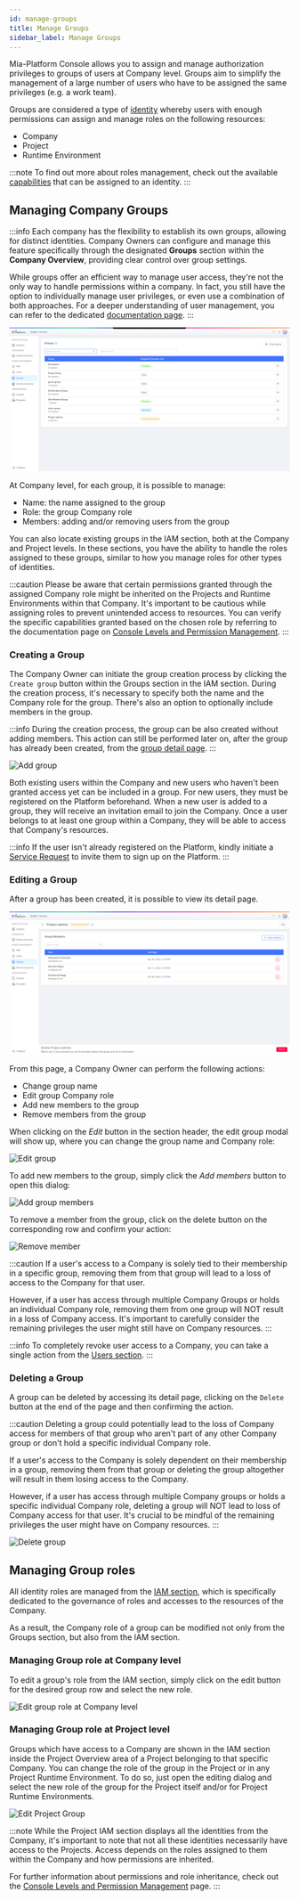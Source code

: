 ```yaml
---
id: manage-groups
title: Manage Groups
sidebar_label: Manage Groups
---
```


Mia-Platform Console allows you to assign and manage authorization privileges to groups of users at Company level. Groups aim to simplify the management of a large number of users who have to be assigned the same privileges (e.g. a work team).

Groups are considered a type of [identity](/development_suite/identity-and-access-management/index.md#identity-and-access-management) whereby users with enough permissions can assign and manage roles on the following resources:

* Company
* Project
* Runtime Environment

:::note
To find out more about roles management, check out the available [capabilities](/development_suite/identity-and-access-management/console-levels-and-permission-management.md#users-capabilities-inside-console) that can be assigned to an identity.
:::

## Managing Company Groups

:::info 
Each company has the flexibility to establish its own groups, allowing for distinct identities. Company Owners can configure and manage this feature specifically through the designated **Groups** section within the **Company Overview**, providing clear control over group settings.

While groups offer an efficient way to manage user access, they're not the only way to handle permissions within a company. In fact, you still have the option to individually manage user privileges, or even use a combination of both approaches. For a deeper understanding of user management, you can refer to the dedicated [documentation page](/development_suite/identity-and-access-management/manage-users.md#how-to-best-manage-your-users).
:::

![Group table](./img/manage-groups/groups-portal.png)

At Company level, for each group, it is possible to manage:

* Name: the name assigned to the group
* Role: the group Company role
* Members: adding and/or removing users from the group

You can also locate existing groups in the IAM section, both at the Company and Project levels. In these sections, you have the ability to handle the roles assigned to these groups, similar to how you manage roles for other types of identities.


:::caution
Please be aware that certain permissions granted through the assigned Company role might be inherited on the Projects and Runtime Environments within that Company. It's important to be cautious while assigning roles to prevent unintended access to resources. You can verify the specific capabilities granted based on the chosen role by referring to the documentation page on  [Console Levels and Permission Management](/development_suite/identity-and-access-management/console-levels-and-permission-management.md#users-capabilities-inside-console).
:::

### Creating a Group

The Company Owner can initiate the group creation process by clicking the `Create group` button within the Groups section in the IAM section. During the creation process, it's necessary to specify both the name and the Company role for the group. There's also an option to optionally include members in the group.

:::info
During the creation process, the group can be also created without adding members. This action can still be performed later on, after the group has already been created, from the [group detail page](/development_suite/identity-and-access-management/manage-groups.md#editing-a-group).
:::

<div style={{display: 'flex', justifyContent: 'center'}}>
  <div style={{display: 'flex', width: '600px'}}>

![Add group](./img/manage-groups/create-group.png)

  </div>
</div>

Both existing users within the Company and new users who haven't been granted access yet can be included in a group. For new users, they must be registered on the Platform beforehand. When a new user is added to a group, they will receive an invitation email to join the Company. Once a user belongs to at least one group within a Company, they will be able to access that Company's resources. 

:::info
If the user isn't already registered on the Platform, kindly initiate a [Service Request](https://makeitapp.atlassian.net/servicedesk/customer/portal/21/group/79/create/340) to invite them to sign up on the Platform.
:::

### Editing a Group

After a group has been created, it is possible to view its detail page.

![Group detail](./img/manage-groups/group-detail.png)

From this page, a Company Owner can perform the following actions:

* Change group name
* Edit group Company role
* Add new members to the group
* Remove members from the group

When clicking on the *Edit* button in the section header, the edit group modal will show up, where you can change the group name and Company role:

<div style={{display: 'flex', justifyContent: 'center'}}>
  <div style={{display: 'flex', width: '600px'}}>

![Edit group](./img/manage-groups/edit-group.png)

  </div>
</div>

To add new members to the group, simply click the *Add members* button to open this dialog:

<div style={{display: 'flex', justifyContent: 'center'}}>
  <div style={{display: 'flex', width: '600px'}}>

![Add group members](./img/manage-groups/add-members.png)

  </div>
</div>

To remove a member from the group, click on the delete button on the corresponding row and confirm your action:

<div style={{display: 'flex', justifyContent: 'center'}}>
  <div style={{display: 'flex', width: '600px'}}>

![Remove member](./img/manage-groups/remove-member.png)

  </div>
</div>

:::caution
If a user's access to a Company is solely tied to their membership in a specific group, removing them from that group will lead to a loss of access to the Company for that user.

However, if a user has access through multiple Company Groups or holds an individual Company role, removing them from one group will NOT result in a loss of Company access. It's important to carefully consider the remaining privileges the user might still have on Company resources.
:::

:::info 
To completely revoke user access to a Company, you can take a single action from the [Users section](/development_suite/identity-and-access-management/manage-users.md#removing-a-user).
:::

### Deleting a Group

A group can be deleted by accessing its detail page, clicking on the `Delete` button at the end of the page and then confirming the action.

:::caution
Deleting a group could potentially lead to the loss of Company access for members of that group who aren't part of any other Company group or don't hold a specific individual Company role.

If a user's access to the Company is solely dependent on their membership in a group, removing them from that group or deleting the group altogether will result in them losing access to the Company.

However, if a user has access through multiple Company groups or holds a specific individual Company role, deleting a group will NOT lead to loss of Company access for that user. It's crucial to be mindful of the remaining privileges the user might have on Company resources.
:::


<div style={{display: 'flex', justifyContent: 'center'}}>
  <div style={{display: 'flex', width: '600px'}}>

![Delete group](./img/manage-groups/delete-group.png)

  </div>
</div>

## Managing Group roles

All identity roles are managed from the [IAM section](/development_suite/identity-and-access-management/manage-identities.md), which is specifically dedicated to the governance of roles and accesses to the resources of the Company.  

As a result, the Company role of a group can be modified not only from the Groups section, but also from the IAM section.

### Managing Group role at Company level

To edit a group's role from the IAM section, simply click on the edit button for the desired group row and select the new role.


<div style={{display: 'flex', justifyContent: 'center'}}>
  <div style={{display: 'flex', width: '600px'}}>

![Edit group role at Company level](./img/manage-identities/edit-group-role.png)

  </div>
</div>

### Managing Group role at Project level

Groups which have access to a Company are shown in the IAM section inside the Project Overview area of a Project belonging to that specific Company.
You can change the role of the group in the Project or in any Project Runtime Environment. To do so, just open the editing dialog and select the new role of the group for the Project itself and/or for Project Runtime Environments.


<div style={{display: 'flex', justifyContent: 'center'}}>
  <div style={{display: 'flex', width: '600px'}}>

![Edit Project Group](./img/manage-identities/edit-group-role-at-project-level.png)

  </div>
</div>

:::note
While the Project IAM section displays all the identities from the Company, it's important to note that not all these identities necessarily have access to the Projects. Access depends on the roles assigned to them within the Company and how permissions are inherited.

For further information about permissions and role inheritance, check out the [Console Levels and Permission Management](/development_suite/identity-and-access-management/console-levels-and-permission-management.md) page.
:::
